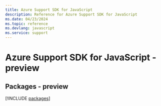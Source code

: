 ```yaml
---
title: Azure Support SDK for JavaScript
description: Reference for Azure Support SDK for JavaScript
ms.date: 04/23/2024
ms.topic: reference
ms.devlang: javascript
ms.service: support
---
```

# Azure Support SDK for JavaScript - preview
## Packages - preview
[!INCLUDE [packages](support-index.md)]
